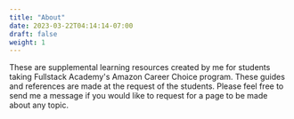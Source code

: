```yaml
---
title: "About"
date: 2023-03-22T04:14:14-07:00
draft: false
weight: 1
---
```


These are supplemental learning resources created by me for students taking Fullstack Academy's Amazon Career Choice program. These guides and references are made at the request of the students. Please feel free to send me a message if you would like to request for a page to be made about any topic. 


